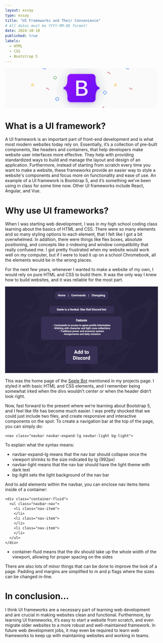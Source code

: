 ```yaml
---
layout: essay
type: essay
title: "UI Frameworks and Their Convenience"
# All dates must be YYYY-MM-DD format!
date: 2024-10-10
published: true
labels:
  - HTML
  - CSS
  - Bootstrap 5
---
```


<img class="img-fluid" src="../img/ui-frameworks/bootstrap-header.png">

# What is a UI framework?

A UI framework is an important part of front-end development and is what most modern websites today rely on. Essentially, it’s a collection of pre-built components, like headers and containers, that help developers make website user interfaces more effective. They help with providing standardized ways to build and manage the layout and design of an application. Furthermore, instead of starting from scratch every time you want to make a website, these frameworks provide an easier way to style a website's components and focus more on functionality and ease of use. An example of a UI framework is Bootstrap 5, and it’s something we’ve been using in class for some time now. Other UI frameworks include React, Angular, and Vue.

# Why use UI frameworks?

When I was starting web development, I was in my high school coding class learning about the basics of HTML and CSS. There were so many elements and so many styling options to each element, that I felt like I got a bit overwhelmed. In addition, there were things like flex boxes, absolute positioning, and concepts like z-indexing and window compatibility that really confused me. I got pretty frustrated when my website would work well on my computer, but if I were to load it up on a school Chromebook, all the elements would be in the wrong places.

For the next few years, whenever I wanted to make a website of my own, I would rely on pure HTML and CSS to build them. It was the only way I knew how to build websites, and it was reliable for the most part.

<img class="img-fluid" src="../img/ui-frameworks/seele-web.png">

This was the home page of the [Seele Bot](https://min-808.github.io/projects/seele.html) mentioned in my projects page. I styled it with basic HTML and CSS elements, and I remember being somewhat irked when the divs wouldn’t center or when the header didn’t look right.

Now, fast forward to the present where we’re learning about Bootstrap 5, and I feel like life has become much easier. I was pretty shocked that we could just include two files, and create responsive and interactive components on the spot. To create a navigation bar at the top of the page, you can simply do:

```
<nav class="navbar navbar-expand-lg navbar-light bg-light">
```

To explain what the syntax means: 

- navbar-expand-lg means that the nav bar should collapse once the viewport shrinks to the size indicated by lg (992px)
- navbar-light means that the nav bar should have the light theme with dark text
- bg-light sets the light background of the nav bar

And to add elements within the navbar, you can enclose nav items items inside of a container:

```
<div class="container-fluid">
  <ul class="navbar-nav">
    <li class="nav-item">
    </li>
    <li class="nav-item">
    </li>
    <li class="nav-item">
    </li>
  </ul>
</div>
```

- container-fluid means that the div should take up the whole width of the viewport, allowing for proper spacing on the sides

There are also lots of minor things that can be done to improve the look of a page. Padding and margins are simplified to m and p flags where the sizes can be changed in-line.

# In conclusion...

I think UI frameworks are a necessary part of learning web development and are crucial in making websites clean and functional. Furthermore, by learning UI frameworks, it’s easy to start a website from scratch, and even migrate older websites to a more robust and well-maintained framework. In future web development jobs, it may even be required to learn web frameworks to keep up with maintaining websites and working in teams.